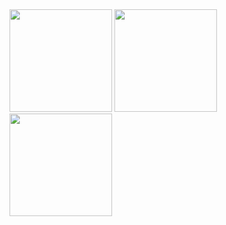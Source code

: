 
<div>
  <img height="180em" src = "https://github-readme-streak-stats.herokuapp.com?user=matheus-vilela&theme=radical&hide_border=false" >
  <img height="180em" src="https://github-readme-stats.vercel.app/api/top-langs/?username=matheus-vilela&layout=compact&langs_count=7&theme=radical"/>
  <img height="180em" src="https://github.com/matheus-vilela/matheus-vilela/raw/output/github-contribution-grid-snake.svg"/>
</div> 

